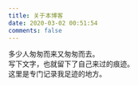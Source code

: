 ```yaml
---
title: 关于本博客
date: 2020-03-02 00:51:54
comments: false
---
```


多少人匆匆而来又匆匆而去。  
写下文字，也就留下了自己来过的痕迹。  
这里是专门记录我足迹的地方。
